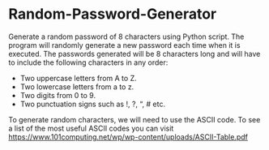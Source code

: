# Random-Password-Generator
Generate a random password of 8 characters using Python script. The program will randomly generate a new password each time when it is executed.
The passwords generated will be 8 characters long and will have to include the following characters in any order:
- Two uppercase letters from A to Z.
- Two lowercase letters from a to z.
- Two digits from 0 to 9.
- Two punctuation signs such as !, ?, “, # etc.

To generate random characters, we will need to use the ASCII code.
To see a list of the most useful ASCII codes you can visit https://www.101computing.net/wp/wp-content/uploads/ASCII-Table.pdf
 
